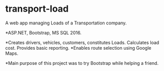 # transport-load
A web app managing Loads of a Transportation company.

*ASP.NET, Bootstrap, MS SQL 2016.

*Creates drivers, vehicles, customers, constitutes Loads. Calculates load cost. Provides basic reporting.
*Enables route selection using Google Maps.

*Main purpose of this project was to try Bootstrap while helping a friend.
